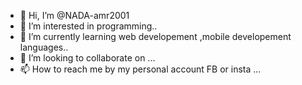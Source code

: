 - 👋 Hi, I’m @NADA-amr2001
- 👀 I’m interested in programming..
- 🌱 I’m currently learning web developement ,mobile developement languages..
- 💞️ I’m looking to collaborate on ...
- 📫 How to reach me by my personal account FB or insta ...

<!---
NADA-amr2001/NADA-amr2001 is a ✨ special ✨ repository because its `README.md` (this file) appears on your GitHub profile.
You can click the Preview link to take a look at your changes.
--->
